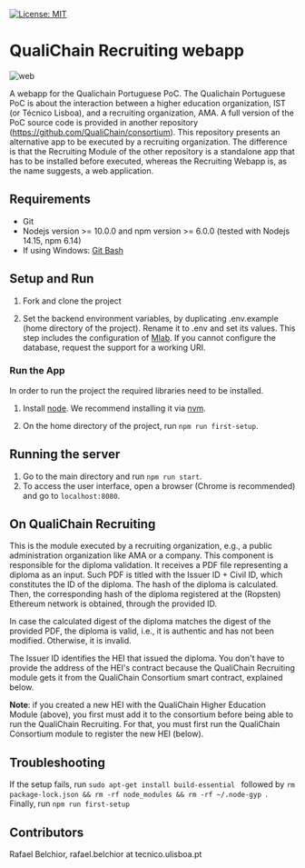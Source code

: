 [![License: MIT](https://img.shields.io/badge/License-MIT-green.svg)](https://opensource.org/licenses/MIT)


# QualiChain Recruiting webapp

![web][logo]


[logo]: https://web.ist.utl.pt/~ist180970/assets/img/qualichain-logo.png
A webapp for the Qualichain Portuguese PoC. The Qualichain Portuguese PoC is about the interaction between a higher education organization, IST (or Técnico Lisboa), and a recruiting organization, AMA. A full version of the PoC source code is provided in another repository (https://github.com/QualiChain/consortium). 
This repository presents an alternative app to be executed by a recruiting organization. The difference is that the Recruiting Module of the other repository is a standalone app that has to be installed before executed, whereas the Recruiting Webapp is, as the name suggests, a web application. 

## Requirements
* Git
* Nodejs version >= 10.0.0 and npm version >= 6.0.0 (tested with Nodejs 14.15, npm 6.14)
* If using Windows: [Git Bash](https://gitforwindows.org/)

####
## Setup and Run
1. Fork and clone the project 

2. Set the backend environment variables, by duplicating .env.example (home directory of the project). Rename it to .env and set its values.
This step includes the configuration of [Mlab][mlab]. If you cannot configure the database, request the support for a working URI.
### Run the App

In order to run the project the required libraries need to be installed.

1. Install [node][node]. We recommend installing it via [nvm][nvm].

[nvm]: https://github.com/nvm-sh/nvm

2. On the home directory of the project, run ```npm run first-setup```.


## Running the server
1. Go to the main directory and run ``npm run start``.
1. To access the user interface, open a browser (Chrome is recommended) and go to ``localhost:8080``.

[mlab]: https://docs.mlab.com/

## On QualiChain Recruiting

This is the module executed by a recruiting organization, e.g., a public administration organization like AMA or a company. This component is responsible for the diploma validation. It receives a PDF file representing a diploma as an input. 
Such PDF is titled with the Issuer ID + Civil ID, which constitutes the ID of the diploma. The hash of the diploma is calculated. Then, the corresponding hash of the diploma registered at the (Ropsten) Ethereum network is obtained, through the provided ID.

In case the calculated digest of the diploma matches the digest of the provided PDF, the diploma is valid, i.e., it is authentic and has not been modified. Otherwise, it is invalid.

The Issuer ID identifies the HEI that issued the diploma. You don't have to provide the address of the HEI's contract because the QualiChain Recruiting module gets it from the QualiChain Consortium smart contract, explained below.

**Note**: if you created a new HEI with the QualiChain Higher Education Module (above), you first must add it to the consortium before being able to run the QualiChain Recruiting. For that, you must first run the QualiChain Consortium module to register the new HEI (below).
## Troubleshooting
If the setup fails, run ``sudo apt-get install build-essential
                         ``
                         followed by ``rm package-lock.json && rm -rf node_modules && rm -rf ~/.node-gyp
                                       ``. Finally, run ``npm run first-setup``
## Contributors

Rafael Belchior, rafael.belchior at tecnico.ulisboa.pt 


[node]: http://nodejs.org/
